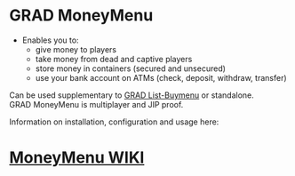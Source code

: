 # GRAD MoneyMenu

* Enables you to:
  * give money to players
  * take money from dead and captive players
  * store money in containers (secured and unsecured)
  * use your bank account on ATMs (check, deposit, withdraw, transfer)

Can be used supplementary to [GRAD List-Buymenu](https://github.com/gruppe-adler/grad-listBuymenu) or standalone.  
GRAD MoneyMenu is multiplayer and JIP proof.

Information on installation, configuration and usage here:
# [MoneyMenu WIKI](https://github.com/gruppe-adler/grad-moneyMenu/wiki)
